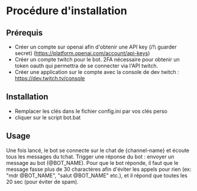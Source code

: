 # Procédure d'installation

## Prérequis

 - Créer un compte sur openai afin d'obtenir une API key (/!\ guarder secret) (https://platform.openai.com/account/api-keys)
 - Créer un compte twitch pour le bot. 2FA nécessaire pour obtenir un token oauth qui permettra de se connecter via l'API twitch.
 - Créer une application sur le compte avec la console de dev twitch : https://dev.twitch.tv/console
 
## Installation

 - Remplacer les clés dans le fichier config.ini par vos clés perso
 - cliquer sur le script bot.bat

## Usage

Une fois lancé, le bot se connecte sur le chat de {channel-name} et écoute tous les messages du tchat.
Trigger une réponse du bot : envoyer un message au bot (@BOT_NAME). 
Pour que le bot réponde, il faut que le message fasse plus de 30 charactères afin d'éviter les appels
pour rien (ex: "mdr @BOT_NAME", "salut @BOT_NAME" etc.), et il répond que toutes les 20 sec (pour éviter de spam).